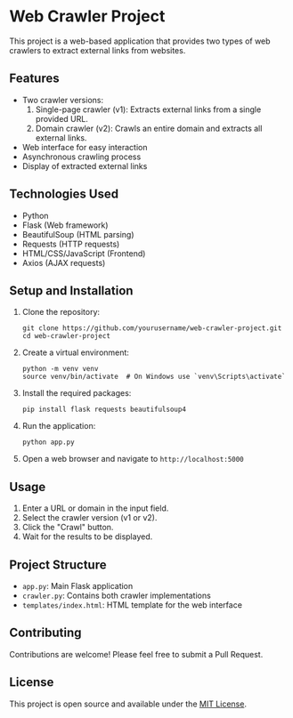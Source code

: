 # Web Crawler Project

This project is a web-based application that provides two types of web crawlers to extract external links from websites.

## Features

- Two crawler versions:
  1. Single-page crawler (v1): Extracts external links from a single provided URL.
  2. Domain crawler (v2): Crawls an entire domain and extracts all external links.
- Web interface for easy interaction
- Asynchronous crawling process
- Display of extracted external links

## Technologies Used

- Python
- Flask (Web framework)
- BeautifulSoup (HTML parsing)
- Requests (HTTP requests)
- HTML/CSS/JavaScript (Frontend)
- Axios (AJAX requests)

## Setup and Installation

1. Clone the repository:
   ```
   git clone https://github.com/yourusername/web-crawler-project.git
   cd web-crawler-project
   ```

2. Create a virtual environment:
   ```
   python -m venv venv
   source venv/bin/activate  # On Windows use `venv\Scripts\activate`
   ```

3. Install the required packages:
   ```
   pip install flask requests beautifulsoup4
   ```

4. Run the application:
   ```
   python app.py
   ```

5. Open a web browser and navigate to `http://localhost:5000`

## Usage

1. Enter a URL or domain in the input field.
2. Select the crawler version (v1 or v2).
3. Click the "Crawl" button.
4. Wait for the results to be displayed.

## Project Structure

- `app.py`: Main Flask application
- `crawler.py`: Contains both crawler implementations
- `templates/index.html`: HTML template for the web interface

## Contributing

Contributions are welcome! Please feel free to submit a Pull Request.

## License

This project is open source and available under the [MIT License](LICENSE).